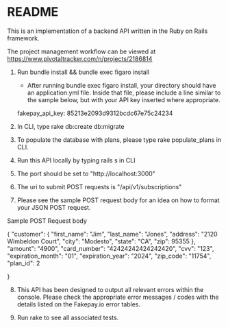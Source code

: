 # README

This is an implementation of a backend API written in the Ruby on Rails framework.

The project management workflow can be viewed at https://www.pivotaltracker.com/n/projects/2186814



1. Run bundle install && bundle exec figaro install
	- After running bundle exec figaro install, your directory should have an application.yml file. Inside that file, please include a line similar to the sample below, but with your API key inserted where appropriate.

	fakepay_api_key: 85213e2093d9312bcdc67e75c24234

2. In CLI, type rake db:create db:migrate

3. To populate the database with plans, please type rake populate_plans in CLI.

4. Run this API locally by typing rails s in CLI

5. The port should be set to "http://localhost:3000"

6. The uri to submit POST requests is "/api/v1/subscriptions"

7. Please see the sample POST request body for an idea on how to format your JSON POST request.

Sample POST Request body

{
	"customer": {
		"first_name": "Jim",
		"last_name": "Jones",
		"address": "2120 Wimbeldon Court",
		"city": "Modesto",
		"state": "CA",
		"zip": 95355
	},
	"amount": "4900",
	"card_number": "42424242424242420",
	"cvv": "123",
	"expiration_month": "01",
	"expiration_year": "2024",
	"zip_code": "11754",
	"plan_id": 2

}

8) This API has been designed to output all relevant errors within the console. Please check the appropriate error messages / codes with the details listed on the Fakepay.io error tables.

9) Run rake to see all associated tests.
